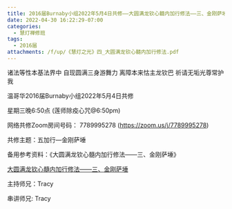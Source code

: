 ```yaml
---
title: 2016届Burnaby小组2022年5月4日共修——大圆满龙钦心髓内加行修法——三、金刚萨埵
date: 2022-04-30 16:22:29-07:00
categories:
  - 慧灯禅修班
tags:
  - 2016届
attachments: /f/up/《慧灯之光》四_大圆满龙钦心髓内加行修法.pdf
---
```

诸法等性本基法界中 自现圆满三身游舞力 离障本来怙主龙钦巴 祈请无垢光尊常护我

温哥华2016届Burnaby小组2022年5月4日共修

星期三晚6:50点 (莲师除疫心咒@6:50pm)

网络共修Zoom房间号码： 7789995278 (https://zoom.us/j/7789995278)

共修主题：五加行—金刚萨埵

备用参考资料：《大圆满龙钦心髓内加行修法——三、金刚萨埵》

[大圆满龙钦心髓内加行修法——三、金刚萨埵](http://huidengchanxiu.net/hdv/f/up/《慧灯之光》四_大圆满龙钦心髓内加行修法.pdf)

主持师兄：Tracy

串讲师兄: Tracy
